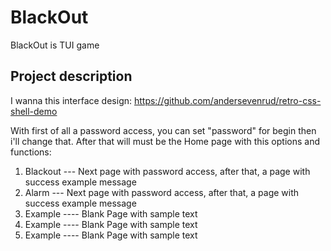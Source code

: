 # BlackOut
BlackOut is TUI game

## Project description
I  wanna this interface design: https://github.com/andersevenrud/retro-css-shell-demo

With first of all a password access, you can set "password" for begin then i'll change that.
After that will must be the Home page with this options and functions:

1) Blackout --- Next page with password access, after that, a page with success example message
2) Alarm --- Next page with password access, after that, a page with success example message
3) Example ---- Blank Page with sample text
4) Example ---- Blank Page with sample text
5) Example ---- Blank Page with sample text
